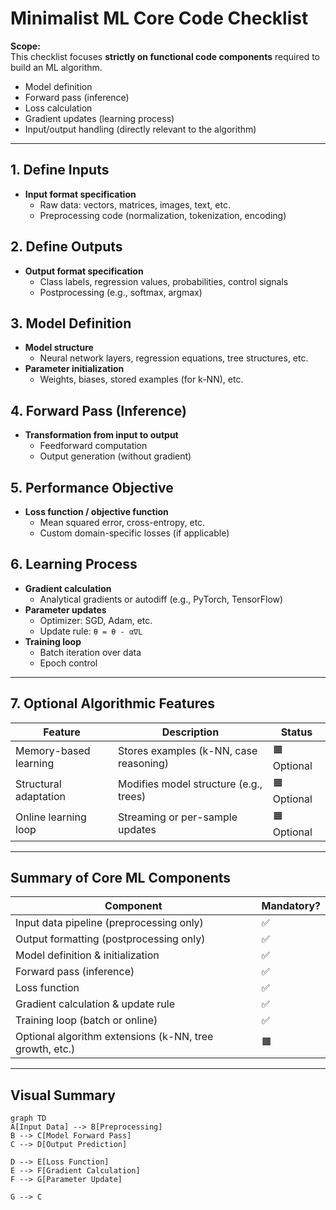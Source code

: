 # Minimalist ML Core Code Checklist

**Scope:**  
This checklist focuses **strictly on functional code components** required to build an ML algorithm.

- Model definition  
- Forward pass (inference)  
- Loss calculation  
- Gradient updates (learning process)  
- Input/output handling (directly relevant to the algorithm)

---

## 1. Define Inputs

- **Input format specification**  
  - Raw data: vectors, matrices, images, text, etc.
  - Preprocessing code (normalization, tokenization, encoding)

## 2. Define Outputs

- **Output format specification**  
  - Class labels, regression values, probabilities, control signals
  - Postprocessing (e.g., softmax, argmax)

## 3. Model Definition

- **Model structure**  
  - Neural network layers, regression equations, tree structures, etc.
- **Parameter initialization**  
  - Weights, biases, stored examples (for k-NN), etc.

## 4. Forward Pass (Inference)

- **Transformation from input to output**  
  - Feedforward computation
  - Output generation (without gradient)

## 5. Performance Objective

- **Loss function / objective function**  
  - Mean squared error, cross-entropy, etc.
  - Custom domain-specific losses (if applicable)

## 6. Learning Process

- **Gradient calculation**  
  - Analytical gradients or autodiff (e.g., PyTorch, TensorFlow)
- **Parameter updates**  
  - Optimizer: SGD, Adam, etc.
  - Update rule: `θ = θ - α∇L`
- **Training loop**  
  - Batch iteration over data
  - Epoch control

---

## 7. Optional Algorithmic Features

| Feature               | Description                              | Status   |
|----------------------|------------------------------------------|----------|
| Memory-based learning | Stores examples (k-NN, case reasoning)   | 🟧 Optional |
| Structural adaptation | Modifies model structure (e.g., trees)   | 🟧 Optional |
| Online learning loop  | Streaming or per-sample updates          | 🟧 Optional |

---

## Summary of Core ML Components

| Component                        | Mandatory? |
|---------------------------------|------------|
| Input data pipeline (preprocessing only) | ✅ |
| Output formatting (postprocessing only)   | ✅ |
| Model definition & initialization        | ✅ |
| Forward pass (inference)                 | ✅ |
| Loss function                            | ✅ |
| Gradient calculation & update rule      | ✅ |
| Training loop (batch or online)          | ✅ |
| Optional algorithm extensions (k-NN, tree growth, etc.) | 🟧 |

---

## Visual Summary

```mermaid
graph TD
A[Input Data] --> B[Preprocessing]
B --> C[Model Forward Pass]
C --> D[Output Prediction]

D --> E[Loss Function]
E --> F[Gradient Calculation]
F --> G[Parameter Update]

G --> C
